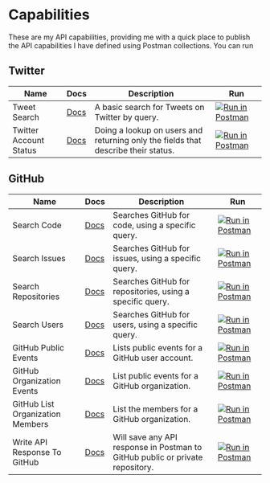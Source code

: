 # Capabilities
These are my API capabilities, providing me with a quick place to publish the API capabilities I have defined using Postman collections. You can run

## Twitter

| Name          | Docs  | Description  | Run  |
| ------------- | ------------ | ------------ | -------------- |
| Tweet Search | [Docs](https://documenter.getpostman.com/view/35240/SWE6adN7?version=latest) | A basic search for Tweets on Twitter by query. | [![Run in Postman](https://run.pstmn.io/button.svg)](https://app.getpostman.com/run-collection/4e1e1215a622cee90d3a) |
| Twitter Account Status | [Docs](https://documenter.getpostman.com/view/35240/SWE6aJ7a?version=latest) | Doing a lookup on users and returning only the fields that describe their status.  | [![Run in Postman](https://run.pstmn.io/button.svg)](https://app.getpostman.com/run-collection/0de9bb0fdacd6b8f1e74) |

## GitHub

| Name          | Docs  | Description  | Run  |
| ------------- | ------------ | ------------ | -------------- |
| Search Code | [Docs](https://documenter.getpostman.com/view/35240/SWLZeV4t?version=latest) | Searches GitHub for code, using a specific query. | [![Run in Postman](https://run.pstmn.io/button.svg)](https://app.getpostman.com/run-collection/4f512e70fb83da7f081a) |
| Search Issues | [Docs](https://documenter.getpostman.com/view/35240/SWLZeV99?version=latest) | Searches GitHub for issues, using a specific query. | [![Run in Postman](https://run.pstmn.io/button.svg)](https://app.getpostman.com/run-collection/907bac453847f749671c) |
| Search Repositories | [Docs](http://example.com) | Searches GitHub for repositories, using a specific query. | [![Run in Postman](https://run.pstmn.io/button.svg)](https://app.getpostman.com/run-collection/b0d83354ba4c8274d3f9) |
| Search Users | [Docs](https://documenter.getpostman.com/view/35240/SWLZeV9A?version=latest) | Searches GitHub for users, using a specific query. | [![Run in Postman](https://run.pstmn.io/button.svg)](https://app.getpostman.com/run-collection/8672372adc904d3e8852) |
| GitHub Public Events | [Docs](https://documenter.getpostman.com/view/35240/SWLZeV4s?version=latest) | Lists public events for a GitHub user account. | [![Run in Postman](https://run.pstmn.io/button.svg)](https://app.getpostman.com/run-collection/ab513b3f4b2b371549c5) |
| GitHub Organization Events | [Docs](https://documenter.getpostman.com/view/35240/SWLZeV4r?version=latest) | List public events for a GitHub organization. | [![Run in Postman](https://run.pstmn.io/button.svg)](https://app.getpostman.com/run-collection/f84e4ce2bcd1e5bca235) |
| GitHub List Organization Members | [Docs](https://documenter.getpostman.com/view/35240/SWLZeV4q?version=latest) | List the members for a GitHub organization. | [![Run in Postman](https://run.pstmn.io/button.svg)](https://app.getpostman.com/run-collection/0285c60b5c5ae16653f1) |
| Write API Response To GitHub | [Docs](https://documenter.getpostman.com/view/35240/SWLYCrY6?version=latest) | Will save any API response in Postman to GitHub public or private repository. | [![Run in Postman](https://run.pstmn.io/button.svg)](https://app.getpostman.com/run-collection/b8fad937c1f272bf3bd7) |
